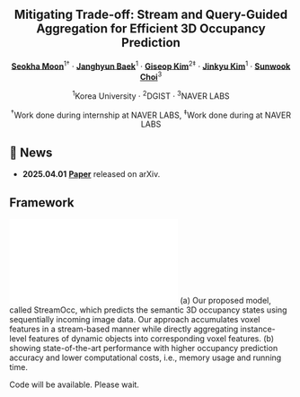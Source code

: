 <div align="center">
<h2>Mitigating Trade-off: Stream and Query-Guided Aggregation for Efficient 3D Occupancy Prediction</h2>

[**Seokha Moon**](https://scholar.google.nl/citations?user=HhvS9d4AAAAJ&hl=en)<sup>1†</sup> · [**Janghyun Baek**]()<sup>1</sup> · [**Giseop Kim**](https://scholar.google.co.kr/citations?user=9mKOLX8AAAAJ&hl=en)<sup>2‡</sup> ·  [**Jinkyu Kim**](https://scholar.google.com/citations?user=-x3wvW8AAAAJ&hl=en)<sup>1</sup> · [**Sunwook Choi**](https://scholar.google.com/citations?user=R3W7dTsAAAAJ&hl=en)<sup>3</sup> 

<sup>1</sup>Korea University · <sup>2</sup>DGIST  · <sup>3</sup>NAVER LABS 

<sup>†</sup>Work done during internship at NAVER LABS, <sup>‡</sup>Work done during at NAVER LABS

</div>

## 🚀 News
- **2025.04.01** [**Paper**](https://arxiv.org/abs/2407.12345) released on arXiv. 

## Framework
![Framework](./figs/teaser.pdf)
(a) Our proposed model, called StreamOcc, which predicts the semantic 3D occupancy states using sequentially incoming image data. Our approach accumulates voxel features in a stream-based manner while directly aggregating instance-level features of dynamic objects into corresponding voxel features. (b) showing state-of-the-art performance with higher occupancy prediction accuracy and lower computational costs, i.e., memory usage and running time.

Code will be available. Please wait.